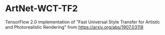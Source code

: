 # ArtNet-WCT-TF2
TensorFlow 2.0 implementation of "Fast Universal Style Transfer for Artistic and Photorealistic Rendering" from https://arxiv.org/abs/1907.03118

